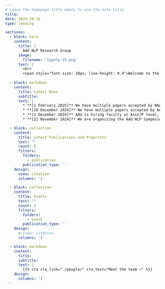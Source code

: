 ```yaml
---
# Leave the homepage title empty to use the site title
title:
date: 2024-10-16
type: landing

sections:
  - block: hero
    content:
      title: |
        AAU NLP Research Group
      image:
        filename: 'typnlp-15.png'
      text: |
        <br>
        <span style="font-size: 20px; line-height: 0.9">Welcome to the AAU NLP research lab at the Data, Knowledge, and Web Engineering group at Aalborg University led by Prof. Dr. Johannes Bjerva. The lab engages in research in Natural Language Processing (NLP), with interdisciplinary overlap in Education and Cybersecurity. Our scope revolves around leveraging linguistic synergies between languages to develop robust NLP models and building NLP applications that aid multiple domains outside of NLP.</span>
  
  - block: markdown
    content:
      title: Latest News
      subtitle:
      text: |
        * **[1 February 2025]** We have multiple papers accepted by NAACL, ICLR, TACL, and EDUCON, congratulations Yiyi, Heather, Russa, Esther, and Mike!
        * **[20 December 2024]** We have multiple papers accepted by AAAI, NoDaLiDa, and JoWS, congratulations Yiyi, Heather, Russa, Ernests, Esther, and Mike!
        * **[1 December 2024]** AAU is hiring faculty at Asst/P level, including NLP, ML and AI: [Apply by 14 February](https://www.vacancies.aau.dk/scientific-positions/show-vacancy/vacancyId/1219351).
        * **[22 November 2024]** We are organizing the AAU NLP Symposium, check it out [here](http://typnlp.github.io/event/aau-nlp-2024-symposium/)!

  - block: collection
    content:
      title: Latest Publications and Preprints
      text: ""
      count: 5
      filters:
        folders:
          - publication
        publication_type: ''
    design:
      view: citation
      columns: '1'

  - block: collection
    content:
      title: Events
      text: ""
      count: 5
      filters:
        folders:
          - event
        publication_type: ''
    design:
      # view: citation
      columns: '1'

  - block: markdown
    content:
      title:
      subtitle:
      text: |
        {{% cta cta_link="./people/" cta_text="Meet the team →" %}}
    design:
      columns: '1'
---
```

